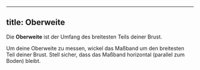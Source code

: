 ***

## title: Oberweite

Die **Oberweite** ist der Umfang des breitesten Teils deiner Brust.

Um deine Oberweite zu messen, wickel das Maßband um den breitesten Teil deiner Brust. Stell sicher, dass das Maßband horizontal (parallel zum Boden) bleibt.
